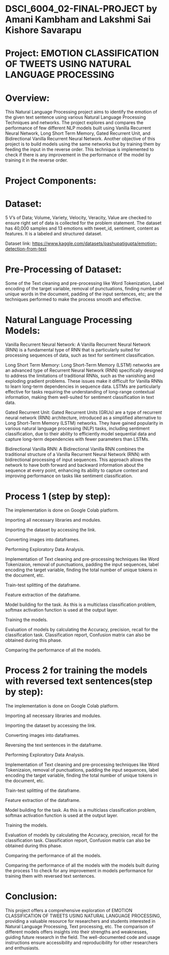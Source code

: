 # DSCI_6004_02-FINAL-PROJECT by Amani Kambham and Lakshmi Sai Kishore Savarapu

# Project: EMOTION CLASSIFICATION OF TWEETS USING NATURAL LANGUAGE PROCESSING


# Overview:

This Natural Language Processing project aims to identify the emotion of the given text sentence using various Natural Language Processing Techniques and networks. The project explores and compares the performance of few different NLP models built using Vanilla Recurrent Neural Network, Long Short Term Memory, Gated Recurrent Unit, and Bidirectional Vanilla Recurrent Neural Network. Another objective of this project is to build models using the same networks but by training them by feeding the input in the reverse order. This technique is implemented to check if there is any improvement in the performance of the model by training it in the reverse order.


# Project Components:


# Dataset:

5 V’s of Data; Volume, Variety, Velocity, Veracity, Value are checked to ensure right set of data is collected for the problem statement. The dataset has 40,000 samples and 13 emotions with tweet_id, sentiment, content as features. It is a labeled and structured dataset.

Dataset link:  https://www.kaggle.com/datasets/pashupatigupta/emotion-detection-from-text


# Pre-Processing of Dataset:

Some of the Text cleaning and pre-processing like Word Tokenization, Label encoding of the target variable, removal of punctuations, finding number of unique words in the document, padding of the input sentences, etc; are the techniques performed to make the process smooth and effective. 




# Natural Language Processing Models:

Vanilla Recurrent Neural Network: A Vanilla Recurrent Neural Network (RNN) is a fundamental type of RNN that is particularly suited for processing sequences of data, such as text for sentiment classification.

Long Short Term Memory: Long Short-Term Memory (LSTM) networks are an advanced type of Recurrent Neural Network (RNN) specifically designed to address the limitations of traditional RNNs, such as the vanishing and exploding gradient problems. These issues make it difficult for Vanilla RNNs to learn long-term dependencies in sequence data. LSTMs are particularly effective for tasks requiring the understanding of long-range contextual information, making them well-suited for sentiment classification in text data.

Gated Recurrent Unit: Gated Recurrent Units (GRUs) are a type of recurrent neural network (RNN) architecture, introduced as a simplified alternative to Long Short-Term Memory (LSTM) networks. They have gained popularity in various natural language processing (NLP) tasks, including sentiment classification, due to their ability to efficiently model sequential data and capture long-term dependencies with fewer parameters than LSTMs.

Bidirectional Vanilla RNN: A Bidirectional Vanilla RNN combines the traditional structure of a Vanilla Recurrent Neural Network (RNN) with bidirectional processing of input sequences. This approach allows the network to have both forward and backward information about the sequence at every point, enhancing its ability to capture context and improving performance on tasks like sentiment classification.



# Process 1 (step by step):

The implementation is done on Google Colab platform.

Importing all necessary libraries and modules.

Importing the dataset by accessing the link.

Converting images into dataframes.

Performing Exploratory Data Analysis.

Implementation of Text cleaning and pre-processing techniques like Word Tokenizaion, removal of punctuations, padding the input sequences, label encoding the target variable, finding the total number of unique tokens in the document, etc.

Train-test splitting of the dataframe.

Feature extraction of the dataframe.

Model building for the task. As this is a multiclass classification problem, softmax activation function is used at the output layer. 

Training the models.

Evaluation of models by calculating the Accuracy, precision, recall for the classification task. Classification report, Confusion matrix can also be obtained during this phase.

Comparing the performance of all the models.



# Process 2 for training the models with reversed text sentences(step by step):

The implementation is done on Google Colab platform.

Importing all necessary libraries and modules.

Importing the dataset by accessing the link.

Converting images into dataframes.

Reversing the text sentences in the dataframe.

Performing Exploratory Data Analysis.

Implementation of Text cleaning and pre-processing techniques like Word Tokenizaion, removal of punctuations, padding the input sequences, label encoding the target variable, finding the total number of unique tokens in the document, etc.

Train-test splitting of the dataframe.

Feature extraction of the dataframe.

Model building for the task. As this is a multiclass classification problem, softmax activation function is used at the output layer. 

Training the models.

Evaluation of models by calculating the Accuracy, precision, recall for the classification task. Classification report, Confusion matrix can also be obtained during this phase.

Comparing the performance of all the models.

Comparing the performance of all the models with the models built during the process 1 to check for any improvement in models performance for training them with reversed text sentences.



# Conclusion:

This project offers a comprehensive exploration of EMOTION CLASSIFICATION OF TWEETS USING NATURAL LANGUAGE PROCESSING, providing a valuable resource for researchers and students interested in Natural Language Processing, Text processing, etc. The comparison of different models offers insights into their strengths and weaknesses, guiding future research in the field. The well-documented code and usage instructions ensure accessibility and reproducibility for other researchers and enthusiasts.
